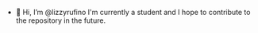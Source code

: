 - 👋 Hi, I’m @lizzyrufino I'm currently a student and I hope to contribute to the repository in the future.

<!---
lizzyrufino/lizzyrufino is a ✨ special ✨ repository because its `README.md` (this file) appears on your GitHub profile.
You can click the Preview link to take a look at your changes.
--->
